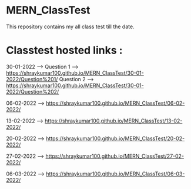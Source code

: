 # MERN_ClassTest
This repository contains my all class test till the date.
# Classtest hosted links :

30-01-2022 --> Question 1 --> https://shraykumar100.github.io/MERN_ClassTest/30-01-2022/Question%201/
Question 2 --> https://shraykumar100.github.io/MERN_ClassTest/30-01-2022/Question%202/

06-02-2022 --> https://shraykumar100.github.io/MERN_ClassTest/06-02-2022/

13-02-2022 --> https://shraykumar100.github.io/MERN_ClassTest/13-02-2022/

20-02-2022 --> https://shraykumar100.github.io/MERN_ClassTest/20-02-2022/

27-02-2022 --> https://shraykumar100.github.io/MERN_ClassTest/27-02-2022/

06-03-2022 --> https://shraykumar100.github.io/MERN_ClassTest/06-03-2022/